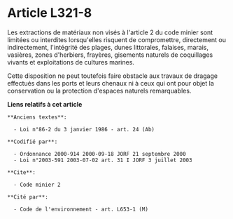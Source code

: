 # Article L321-8

Les extractions de matériaux non visés à l'article 2 du code minier sont limitées ou interdites lorsqu'elles risquent de
compromettre, directement ou indirectement, l'intégrité des plages, dunes littorales, falaises, marais, vasières, zones
d'herbiers, frayères, gisements naturels de coquillages vivants et exploitations de cultures marines.

Cette disposition ne peut toutefois faire obstacle aux travaux de dragage effectués dans les ports et leurs chenaux ni à ceux
qui ont pour objet la conservation ou la protection d'espaces naturels remarquables.

**Liens relatifs à cet article**

	**Anciens textes**:

	  - Loi n°86-2 du 3 janvier 1986 - art. 24 (Ab)

	**Codifié par**:

	  - Ordonnance 2000-914 2000-09-18 JORF 21 septembre 2000
	  - Loi n°2003-591 2003-07-02 art. 31 I JORF 3 juillet 2003

	**Cite**:

	  - Code minier 2

	**Cité par**:

	  - Code de l'environnement - art. L653-1 (M)
